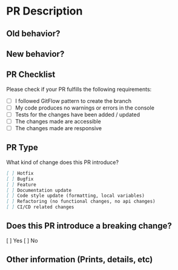 # PR Description

## Old behavior?

<!-- here -->

## New behavior?

<!-- here -->

## PR Checklist

Please check if your PR fulfills the following requirements:

- [ ] I followed GitFlow pattern to create the branch
- [ ] My code produces no warnings or errors in the console
- [ ] Tests for the changes have been added / updated
- [ ] The changes made are accessible
- [ ] The changes made are responsive

## PR Type

What kind of change does this PR introduce?

```md
[ ] Hotfix
[ ] Bugfix
[ ] Feature
[ ] Documentation update
[ ] Code style update (formatting, local variables)
[ ] Refactoring (no functional changes, no api changes)
[ ] CI/CD related changes
```

## Does this PR introduce a breaking change?

[ ] Yes
[ ] No

## Other information (Prints, details, etc)
